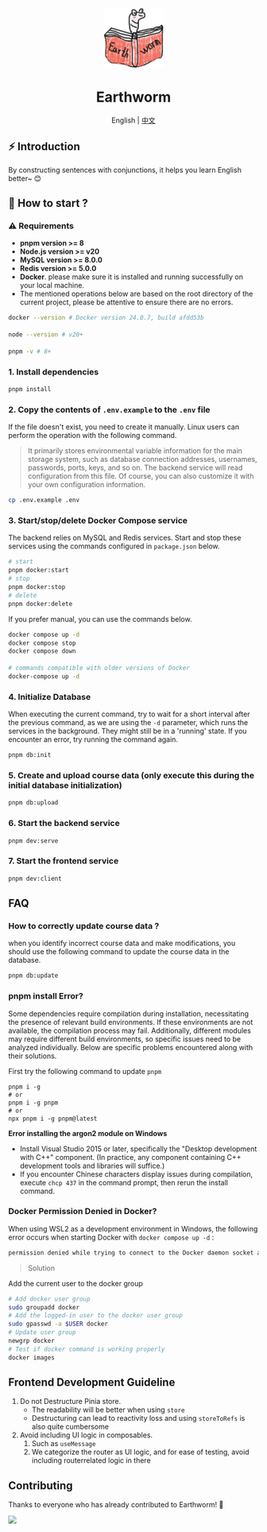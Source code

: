 <div align="center">
  <img alt="Earthworm" width="120" height="120" src="./apps/client/public/logo.png">
  <h1>Earthworm</h1>
  <span>English | <a href="./README.zh-CN.md">中文</a></span>
</div>

## ⚡ Introduction

By constructing sentences with conjunctions, it helps you learn English better~ 😊

## 🚀 How to start ?

### ⚠️ Requirements

- **pnpm version >= 8**
- **Node.js version >= v20**
- **MySQL version >= 8.0.0**
- **Redis version >= 5.0.0**
- **Docker**. please make sure it is installed and running successfully on your local machine.
- The mentioned operations below are based on the root directory of the current project, please be attentive to ensure there are no errors.

```bash
docker --version # Docker version 24.0.7, build afdd53b

node --version # v20+

pnpm -v # 8+
```

### 1. Install dependencies

```bash
pnpm install
```

### 2. Copy the contents of `.env.example` to the `.env` file

If the file doesn't exist, you need to create it manually. Linux users can perform the operation with the following command.

> It primarily stores environmental variable information for the main storage system, such as database connection addresses, usernames, passwords, ports, keys, and so on. The backend service will read configuration from this file. Of course, you can also customize it with your own configuration information.

```bash
cp .env.example .env
```

### 3. Start/stop/delete Docker Compose service

The backend relies on MySQL and Redis services. Start and stop these services using the commands configured in `package.json` below.

```bash
# start
pnpm docker:start
# stop
pnpm docker:stop
# delete
pnpm docker:delete
```

If you prefer manual, you can use the commands below.

```bash
docker compose up -d
docker compose stop
docker compose down

# commands compatible with older versions of Docker
docker-compose up -d
```

### 4. Initialize Database

When executing the current command, try to wait for a short interval after the previous command, as we are using the `-d` parameter, which runs the services in the background. They might still be in a 'running' state. If you encounter an error, try running the command again.

```bash
pnpm db:init
```

### 5. Create and upload course data (only execute this during the initial database initialization)

```bash
pnpm db:upload
```

### 6. Start the backend service

```bash
pnpm dev:serve
```

### 7. Start the frontend service

```bash
pnpm dev:client
```

## FAQ

### How to correctly update course data ?

when you identify incorrect course data and make modifications, you should use the following command to update the course data in the database.

```bash
pnpm db:update
```

### pnpm install Error?

Some dependencies require compilation during installation, necessitating the presence of relevant build environments.
If these environments are not available, the compilation process may fail. Additionally, different modules may require different build environments, so specific issues need to be analyzed individually.
Below are specific problems encountered along with their solutions.

First try the following command to update `pnpm`

```shell
pnpm i -g
# or
pnpm i -g pnpm
# or
npx pnpm i -g pnpm@latest
```

**Error installing the argon2 module on Windows**

- Install Visual Studio 2015 or later, specifically the "Desktop development with C++" component. (In practice, any component containing C++ development tools and libraries will suffice.)
- If you encounter Chinese characters display issues during compilation, execute `chcp 437` in the command prompt, then rerun the install command.

### Docker Permission Denied in Docker?

When using WSL2 as a development environment in Windows, the following error occurs when starting Docker with `docker compose up -d` :

```bash
permission denied while trying to connect to the Docker daemon socket at unix:///var/run/docker.sock: Get "http://%2Fvar%2Frun%2Fdocker.sock/v1.24/containers/json": dial unix /var/run/docker.sock: connect: permission denied
```

> Solution

Add the current user to the docker group

```bash
# Add docker user group
sudo groupadd docker
# Add the logged-in user to the docker user group
sudo gpasswd -a $USER docker
# Update user group
newgrp docker
# Test if docker command is working properly
docker images
```

## Frontend Development Guideline

1. Do not Destructure Pinia store.
   - The readability will be better when using `store`
   - Destructuring can lead to reactivity loss and using `storeToRefs` is also quite cumbersome
2. Avoid including UI logic in composables.
   1. Such as `useMessage`
   2. We categorize the router as UI logic, and for ease of testing, avoid including routerrelated logic in there

## Contributing

Thanks to everyone who has already contributed to Earthworm! 🎉

<a href="https://github.com//cuixueshe/earthworm/graphs/contributors"><img src="https://contributors.nn.ci/api?repo=cuixueshe/earthworm" /></a>
